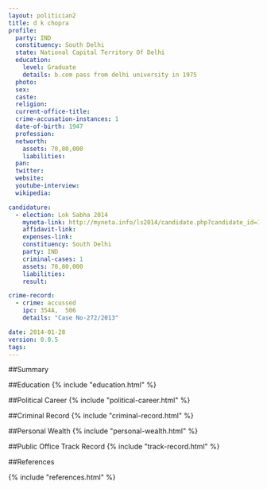 ```yaml
---
layout: politician2
title: d k chopra
profile: 
  party: IND
  constituency: South Delhi
  state: National Capital Territory Of Delhi
  education: 
    level: Graduate
    details: b.com pass from delhi university in 1975
  photo: 
  sex: 
  caste: 
  religion: 
  current-office-title: 
  crime-accusation-instances: 1
  date-of-birth: 1947
  profession: 
  networth: 
    assets: 70,80,000
    liabilities: 
  pan: 
  twitter: 
  website: 
  youtube-interview: 
  wikipedia: 

candidature: 
  - election: Lok Sabha 2014
    myneta-link: http://myneta.info/ls2014/candidate.php?candidate_id=1283
    affidavit-link: 
    expenses-link: 
    constituency: South Delhi 
    party: IND
    criminal-cases: 1
    assets: 70,80,000
    liabilities: 
    result:  

crime-record: 
  - crime: accussed
    ipc: 354A,  506
    details: "Case No-272/2013" 

date: 2014-01-28
version: 0.0.5
tags: 
---
```

##Summary


##Education
{% include "education.html" %}


##Political Career
{% include "political-career.html" %}


##Criminal Record
{% include "criminal-record.html" %}


##Personal Wealth
{% include "personal-wealth.html" %}


##Public Office Track Record
{% include "track-record.html" %}


##References


{% include "references.html" %}